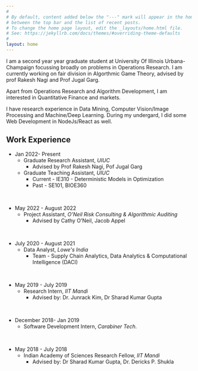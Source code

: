 ```yaml
---
#
# By default, content added below the "---" mark will appear in the home page
# between the top bar and the list of recent posts.
# To change the home page layout, edit the _layouts/home.html file.
# See: https://jekyllrb.com/docs/themes/#overriding-theme-defaults
#
layout: home
---
```


I am a second year year graduate student at University Of Illinois Urbana-Champaign focussing broadly on problems in Operations Research. I am currently working on fair division in Algorthmic Game Theory, advised by prof Rakesh Nagi and Prof Jugal Garg.

Apart from Operations Research and Algorithm Development, I am interested in Quantitative Finance and markets.

I have research experience in Data Mining, Computer Vision/Image Processing and Machine/Deep Learning. During my undergard, I did some Web Development in NodeJs/React as well.

## Work Experience

- Jan 2022- Present
    - Graduate Research Assistant, *UIUC*
        - Advised by Prof Rakesh Nagi, Pof Jugal Garg
    - Graduate Teaching Assistant, *UIUC*
        - Current - IE310 - Deterministic Models in Optimization
        - Past - SE101, BIOE360

</br>

- May 2022 - August 2022
    - Project Assistant, *O’Neil Risk Consulting & Algorithmic Auditing*
        - Advised by Cathy O'Neil, Jacob Appel

</br>

- July 2020 - August 2021
    - Data Analyst, *Lowe's India*
        - Team - Supply Chain Analytics, Data Analytics & Computational Intelligence (DACI)

</br>

- May 2019 - July 2019
    - Research Intern, *IIT Mandi*
        - Advised by:  Dr. Junrack Kim, Dr Sharad Kumar Gupta

</br>

- December 2018- Jan 2019
    - Software Development Intern, *Carabiner Tech.*

</br>

- May 2018 - July 2018
    - Indian Academy of Sciences Research Fellow, *IIT Mandi*
        - Advised by: Dr Sharad Kumar Gupta, Dr. Dericks P. Shukla


    


